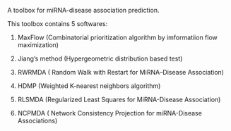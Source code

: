 A toolbox for miRNA-disease association prediction. 

This toolbox contains 5 softwares:

1) MaxFlow (Combinatorial prioritization algorithm by imformatiion flow maximization)

2) Jiang’s method (Hypergeometric distribution based test)

3) RWRMDA ( Random Walk with Restart for MiRNA–Disease Association)

4) HDMP (Weighted K-nearest neighbors algorithm)

5) RLSMDA (Regularized Least Squares for MiRNA-Disease Association)

6) NCPMDA ( Network Consistency Projection for miRNA-Disease Associations)
